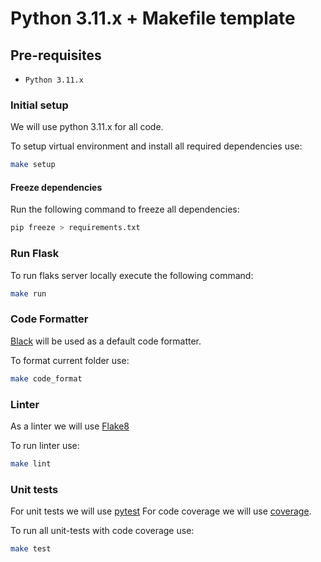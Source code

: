 # Python 3.11.x + Makefile template

## Pre-requisites
* `Python 3.11.x`

### Initial setup

We will use python 3.11.x for all code.

To setup virtual environment and install all required dependencies use:
```bash
make setup
```

#### Freeze dependencies

Run the following command to freeze all dependencies:

```bash
pip freeze > requirements.txt
```

### Run Flask 

To run flaks server locally execute the following command:
```bash
make run
```


### Code Formatter

[Black](https://github.com/psf/black) will be used as a default code formatter.

To format current folder use:

```bash
make code_format
```

### Linter

As a linter we will use [Flake8](https://flake8.pycqa.org/en/latest/)

To run linter use:

```bash
make lint
```

### Unit tests

For unit tests we will use [pytest](https://docs.pytest.org/en/8.2.x/)
For code coverage we will use [coverage]().

To run all unit-tests with code coverage use:

```bash
make test
```
